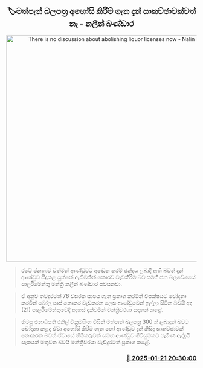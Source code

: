 <p align='center'><b><h2 align='center' title='There is no discussion about abolishing liquor licenses now - Nalin Bandara'>🏷මත්පැන් බලපත්‍ර අහෝසි කිරීම් ගැන දැන් සාකච්ඡාවක්වත් නෑ - නලීන් බණ්ඩාර</h2></b></p>
<p align='center'><img src='https://helakuru.sgp1.cdn.digitaloceanspaces.com/esana/images/lib/nalin-bandara-parliment-yy.jpg' width='600' alt='There is no discussion about abolishing liquor licenses now - Nalin Bandara'></p>

> රටේ ජනතාව වත්මන් ආණ්ඩුවට අඬෙන තරම් ඡන්දය ලබාදී ඇති බවත් දැන් ආණ්ඩුව සිදුකළ යුත්තේ ඇඬීමකින් තොරව වැඩකිරීම බව සමගි ජන බලවේගයේ පාර්ලිමේන්තු මන්ත්‍රී නලීන් බණ්ඩාර පවසනවා.

> ඒ අනුව තවදුරටත් 76 වසරක සාපය ගැන ප්‍රකාශ කරමින් විපක්ෂයට චෝදනා කරමින් බෝල පාස් නොකර වැඩකරන ලෙස ආණ්ඩුවෙන් ඉල්ලා සිටින බවයි අද (21) පාර්ලිමේන්තුවේදී අදහස් දක්වමින් මන්ත්‍රීවරයා සඳහන් කළේ.

> හිටපු ජනාධිපති රනිල් වික්‍රමසිංහ විසින් මත්පැන් බලපත්‍ර 300 ක් ලබාදුන් බවට චෝදනා කළද ඒවා අහෝසි කිරීම ගැන හෝ ආණ්ඩුව දැන් කිසිදු සාකච්ඡාවක් නොකරන බවත් ඒවායේ හිමිකරුවන් සමඟ ආණ්ඩුව ගිවිසුමක​ට පැමිණ ඇද්දැයි සැකයක් මතුවන බවයි මන්ත්‍රීවරයා වැඩිදුරටත් ප්‍රකාශ කළේ. 



<h3 align='right'><a href='https://www.helakuru.lk/esana/p/106769/'>📅 2025-01-21 20:30:00</a></h3>
